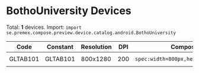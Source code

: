 # BothoUniversity Devices

Total: **1** devices. Import: `import se.premex.compose.preview.device.catalog.android.BothoUniversity`

| Code | Constant | Resolution | DPI | Compose Spec | Preview Usage |
|------|----------|------------|-----|-------------|---------------|
| GLTAB101 | GLTAB101 | 800x1280 | 200 | `spec:width=800px,height=1280px,dpi=200` | `@Preview(device = BothoUniversity.GLTAB101)` |

<!-- Generated automatically. Do not edit manually. -->

